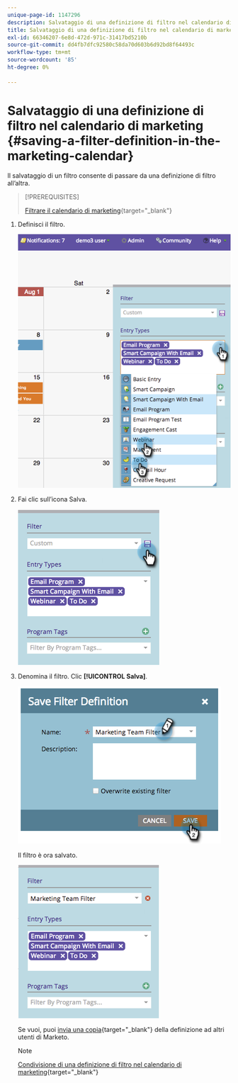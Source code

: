 ```yaml
---
unique-page-id: 1147296
description: Salvataggio di una definizione di filtro nel calendario di marketing - Documenti Marketo - Documentazione del prodotto
title: Salvataggio di una definizione di filtro nel calendario di marketing
exl-id: 66346207-6e8d-472d-971c-31417bd5210b
source-git-commit: dd4fb7dfc92580c58da70d603b6d92bd8f64493c
workflow-type: tm+mt
source-wordcount: '85'
ht-degree: 0%

---
```


# Salvataggio di una definizione di filtro nel calendario di marketing {#saving-a-filter-definition-in-the-marketing-calendar}

Il salvataggio di un filtro consente di passare da una definizione di filtro all’altra.

>[!PREREQUISITES]
>
>[Filtrare il calendario di marketing](/help/marketo/product-docs/core-marketo-concepts/marketing-calendar/working-with-the-calendar/filtering-the-marketing-calendar.md){target="_blank"}

1. Definisci il filtro.

   ![](assets/image2014-9-24-10-3a50-3a49.png)

1. Fai clic sull’icona Salva.

   ![](assets/image2014-9-24-10-3a50-3a57.png)

1. Denomina il filtro. Clic **[!UICONTROL Salva]**.

   ![](assets/image2014-9-24-10-3a51-3a3.png)

   Il filtro è ora salvato.

   ![](assets/image2014-9-24-10-3a51-3a12.png)

   Se vuoi, puoi [invia una copia](/help/marketo/product-docs/core-marketo-concepts/marketing-calendar/working-with-the-calendar/sharing-a-filter-definition-in-the-marketing-calendar.md){target="_blank"} della definizione ad altri utenti di Marketo.

   >[!NOTE]
   >
   >[Condivisione di una definizione di filtro nel calendario di marketing](/help/marketo/product-docs/core-marketo-concepts/marketing-calendar/working-with-the-calendar/sharing-a-filter-definition-in-the-marketing-calendar.md){target="_blank"}
